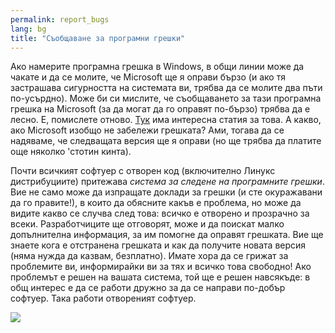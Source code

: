 ```yaml
---
permalink: report_bugs
lang: bg
title: "Съобщаване за програмни грешки"
---
```


Ако намерите програмна грешка в Windows, в общи линии може да чакате и да се молите, че Microsoft ще я оправи бързо (и ако тя застрашава сигурността на системата ви, трябва да се молите два пъти по-усърдно). Може би си мислите, че съобщаването за тази програмна грешка на Microsoft (за да могат да го оправят по-бързо) трябва да е лесно. Е, помислете отново.
<a 
href="http://www.oreillynet.com/mac/blog/2002/06/mission_impossible_submitting.html">Тук</a> 
има интересна статия за това. А какво, ако Microsoft изобщо не забележи грешката? Ами, тогава да се надяваме, че следващата версия ще я оправи (но ще трябва да платите още няколко 'стотин кинта).

Почти всичкият софтуер с отворен код (включително Линукс дистрибуциите) притежава <i>система за следене на програмните грешки</i>. Вие не само може да изпращате доклади за грешки (и сте окуражавани да го правите!), в които да обясните какъв е проблема, но може да видите какво се случва след това: всичко е отворено и прозрачно за всеки. Разработчиците ще отговорят, може и да поискат малко допълнителна информация, за им помогне да оправят грешката. Вие ще знаете кога е отстранена грешката и как да получите новата версия (няма нужда да казвам, безплатно). Имате хора да се грижат за проблемите ви, информирайки ви за тях и всичко това свободно! Ако проблемът е решен на вашата система, той ще е решен навсякъде: в общ интерес е да се работи дружно за да се направи по-добър софтуер. Така работи отвореният софтуер.

<img src="Images/report_bugs_thumb.png" />




